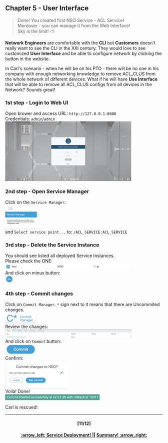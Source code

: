 ## Chapter 5 - User Interface
> Done! You created first NSO Service - ACL Service!  
> Moreover - you can manage it from the Web Interface!  
> Sky is the limit! :partly_sunny:

**Network Engineers** are comfortable with the **CLI** but **Customers** doesn't really want to see the CLI in the XXI century. They would love to see customized **User Interface** and be able to configure network by clicking the button in the website.

In Carl's scenario - when he will be on his PTO - there will be no one in his company with enough networking knowledge to remove ACL_CLUS from the whole network of different devices. What if he will have **Use Interface** that will be able to remove all ACL_CLUS configs from all devices in the Network? Sounds great!

### 1st step - Login to Web UI
Open brower and access URL: `http://127.0.0.1:8080`  
Credentials: `admin`/`admin`  
<img align="center" width=80% src="/readme/ui_1.png"></img>

### 2nd step - Open Service Manager
Click on the `Service Manager`:  
<img align="center" width=20% src="/readme/ui_2.png"></img>  
and `Select service point...` to: `/ACL_SERVICE:ACL_SERVICE`

### 3rd step - Delete the Service Instance
You should see listed all deployed Service Instances.  
Please check the ONE:  
<img align="center" width=80% src="/readme/ui_3.png"></img>  
And click on minus button:  
<img align="center" width=5% src="/readme/ui_4.png"></img>  

### 4th step - Commit changes
Click on `Commit Manager`. `*` sign next to it means that there are Uncommited changes.  
<img align="center" width=20% src="/readme/ui_5.png"></img>  
Review the changes:  
<img align="center" width=80% src="/readme/ui_6.png"></img>  
And click on `Commit` button:  
<img align="center" width=20% src="/readme/ui_7.png"></img>  
Confirm:  
<img align="center" width=40% src="/readme/ui_8.png"></img>  
Voila! Done!  
<img align="center" width=60% src="/readme/ui_9.png"></img>  

Carl is rescued!  

---
<h4 align="center">[11/12]</h4>
<h4 align="center"> <a href="/readme/6.md"> :arrow_left: Service Deployment! </a> || <a href="/readme/8.md"> Summary! :arrow_right: </a> </h4>
